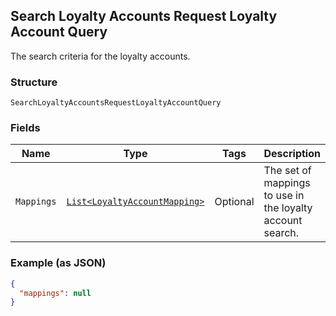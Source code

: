 ## Search Loyalty Accounts Request Loyalty Account Query

The search criteria for the loyalty accounts.

### Structure

`SearchLoyaltyAccountsRequestLoyaltyAccountQuery`

### Fields

| Name | Type | Tags | Description |
|  --- | --- | --- | --- |
| `Mappings` | [`List<LoyaltyAccountMapping>`](/doc/models/loyalty-account-mapping.md) | Optional | The set of mappings to use in the loyalty account search. |

### Example (as JSON)

```json
{
  "mappings": null
}
```

